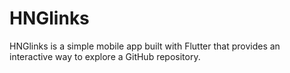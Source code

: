 # HNGlinks
HNGlinks is a simple mobile app built with Flutter that provides an interactive way to explore a GitHub repository.
